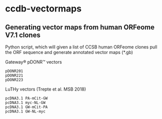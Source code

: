 # ccdb-vectormaps
Generating vector maps from human ORFeome V7.1 clones
-----------------------------------------------------

Python script, which will given a list of CCSB human ORFeome clones pull the ORF sequence and generate annotated vector maps (*.gb)

Gateway® pDONR™ vectors

    pDONR201
    pDONR221
    pDONR223

LuTHy vectors (Trepte et al. MSB 2018)

    pcDNA3.1 PA-mCit-GW
    pcDNA3.1 myc-NL-GW
    pcDNA3.1 GW-mCit-PA
    pcDNA3.1 GW-NL-myc
